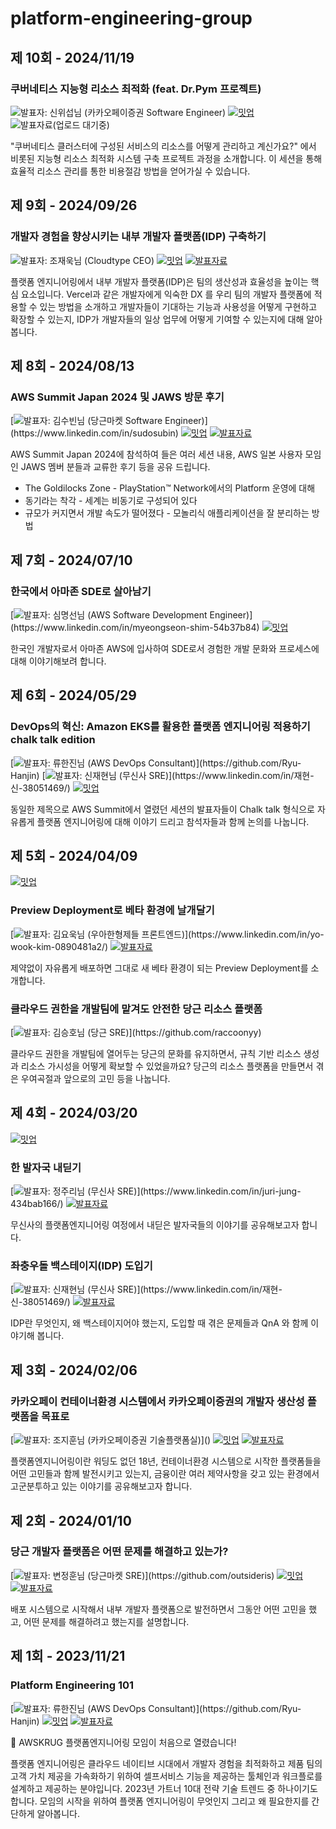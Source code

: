 # platform-engineering-group

## 제 10회 - 2024/11/19

### 쿠버네티스 지능형 리소스 최적화 (feat. Dr.Pym 프로젝트)

![발표자: 신위섭님 (카카오페이증권 Software Engineer)](https://img.shields.io/badge/발표자-신위섭님_(카카오페이증권_Software_Engineer)-8A2BE2?style=flat-square&labelColor=black)
[![밋업](https://img.shields.io/badge/밋업-ED1C40?style=flat-square&logo=meetup)](https://www.meetup.com/awskrug/events/304301333/?eventOrigin=group_past_events)
![발표자료(업로드 대기중)](https://img.shields.io/badge/발표자료_(업로드_대기중)-4285F4?style=flat-square&logo=googledocs&logoColor=ffffff)

"쿠버네티스 클러스터에 구성된 서비스의 리소스를 어떻게 관리하고 계신가요?" 에서 비롯된 지능형 리소스 최적화 시스템 구축 프로젝트 과정을 소개합니다.
이 세션을 통해 효율적 리소스 관리를 통한 비용절감 방법을 얻어가실 수 있습니다.

## 제 9회 - 2024/09/26

### 개발자 경험을 향상시키는 내부 개발자 플랫폼(IDP) 구축하기

![발표자: 조재욱님 (Cloudtype CEO)](https://img.shields.io/badge/발표자-조재욱님_(Cloudtype_CEO)-8A2BE2?style=flat-square&labelColor=black)
[![밋업](https://img.shields.io/badge/밋업-ED1C40?style=flat-square&logo=meetup)](https://www.meetup.com/ko-KR/awskrug/events/303171482)
[![발표자료](https://img.shields.io/badge/발표자료-4285F4?style=flat-square&logo=googledocs&logoColor=ffffff)](./presentations/0009-개발자-경험을-향상시키는-내부-개발자-플랫폼(IDP)-구축하기.pdf)

플랫폼 엔지니어링에서 내부 개발자 플랫폼(IDP)은 팀의 생산성과 효율성을 높이는 핵심 요소입니다.
Vercel과 같은 개발자에게 익숙한 DX 를 우리 팀의 개발자 플랫폼에 적용할 수 있는 방법을 소개하고 개발자들이 기대하는 기능과 사용성을 어떻게 구현하고 확장할 수 있는지, IDP가 개발자들의 일상 업무에 어떻게 기여할 수 있는지에 대해 알아봅니다.

## 제 8회 - 2024/08/13

### AWS Summit Japan 2024 및 JAWS 방문 후기

[![발표자: 김수빈님 (당근마켓 Software Engineer)](https://img.shields.io/badge/발표자-김수빈님_(당근마켓_Software_Engineer)-8A2BE2?style=flat-square&labelColor=black)](https://www.linkedin.com/in/sudosubin)
[![밋업](https://img.shields.io/badge/밋업-ED1C40?style=flat-square&logo=meetup)](https://www.meetup.com/awskrug/events/302549855/)
[![발표자료](https://img.shields.io/badge/발표자료-4285F4?style=flat-square&logo=googledocs&logoColor=ffffff)](./presentations/0008-AWS-Summit-Japan-2024-및-JAWS-방문-후기.pdf)

AWS Summit Japan 2024에 참석하여 들은 여러 세션 내용, AWS 일본 사용자 모임인 JAWS 멤버 분들과 교류한 후기 등을 공유 드립니다.

* The Goldilocks Zone - PlayStation™ Network에서의 Platform 운영에 대해
* 동기라는 착각 - 세계는 비동기로 구성되어 있다
* 규모가 커지면서 개발 속도가 떨어졌다 - 모놀리식 애플리케이션을 잘 분리하는 방법

## 제 7회 - 2024/07/10

### 한국에서 아마존 SDE로 살아남기

[![발표자: 심명선님 (AWS Software Development Engineer)](https://img.shields.io/badge/발표자-심명선님_(AWS_Software_Development_Engineer)-8A2BE2?style=flat-square&labelColor=black)](https://www.linkedin.com/in/myeongseon-shim-54b37b84)
[![밋업](https://img.shields.io/badge/밋업-ED1C40?style=flat-square&logo=meetup)](https://www.meetup.com/ko-KR/awskrug/events/301414888/)

한국인 개발자로서 아마존 AWS에 입사하여 SDE로서 경험한 개발 문화와 프로세스에 대해 이야기해보려 합니다.

## 제 6회 - 2024/05/29

### DevOps의 혁신: Amazon EKS를 활용한 플랫폼 엔지니어링 적용하기 chalk talk edition

[![발표자: 류한진님 (AWS DevOps Consultant)](https://img.shields.io/badge/발표자-류한진님_(AWS_DevOps_Consultant)-8A2BE2?style=flat-square&labelColor=black)](https://github.com/Ryu-Hanjin)
[![발표자: 신재현님 (무신사 SRE)](https://img.shields.io/badge/발표자-신재현님_(무신사_SRE)-8A2BE2?style=flat-square&labelColor=black)](https://www.linkedin.com/in/재현-신-38051469/)
[![밋업](https://img.shields.io/badge/밋업-ED1C40?style=flat-square&logo=meetup)](https://www.meetup.com/ko-KR/awskrug/events/301083060/)

동일한 제목으로 AWS Summit에서 열렸던 세션의 발표자들이 Chalk talk 형식으로 자유롭게 플랫폼 엔지니어링에 대해 이야기 드리고 참석자들과 함께 논의를 나눕니다.

## 제 5회 - 2024/04/09

[![밋업](https://img.shields.io/badge/밋업-ED1C40?style=flat-square&logo=meetup)](https://www.meetup.com/awskrug/events/300007064)

### Preview Deployment로 베타 환경에 날개달기

[![발표자: 김요욱님 (우아한형제들 프론트엔드)](https://img.shields.io/badge/발표자-김요욱님_(우아한형제들_프론트엔드)-8A2BE2?style=flat-square&labelColor=black)](https://www.linkedin.com/in/yo-wook-kim-0890481a2/)
[![발표자료](https://img.shields.io/badge/발표자료-4285F4?style=flat-square&logo=googledocs&logoColor=ffffff)](./presentations/0005-Preview-Deployment로-베타-환경에-날개달기.pdf)

제약없이 자유롭게 배포하면 그대로 새 베타 환경이 되는 Preview Deployment를 소개합니다.

### 클라우드 권한을 개발팀에 맡겨도 안전한 당근 리소스 플랫폼

[![발표자: 김승호님 (당근 SRE)](https://img.shields.io/badge/발표자-김승호님_(당근_SRE)-8A2BE2?style=flat-square&labelColor=black)](https://github.com/raccoonyy)

클라우드 권한을 개발팀에 열어두는 당근의 문화를 유지하면서, 규칙 기반 리소스 생성과 리소스 가시성을 어떻게 확보할 수 있었을까요?
당근의 리소스 플랫폼을 만들면서 겪은 우여곡절과 앞으로의 고민 등을 나눕니다.

## 제 4회 - 2024/03/20

[![밋업](https://img.shields.io/badge/밋업-ED1C40?style=flat-square&logo=meetup)](https://www.meetup.com/awskrug/events/299591802/)

### 한 발자국 내딛기

[![발표자: 정주리님 (무신사 SRE)](https://img.shields.io/badge/발표자-정주리님_(무신사_SRE)-8A2BE2?style=flat-square&labelColor=black)](https://www.linkedin.com/in/juri-jung-434bab166/)
[![발표자료](https://img.shields.io/badge/발표자료-4285F4?style=flat-square&logo=googledocs&logoColor=ffffff)](./presentations/0004-한-발자국-내딛기.pdf)

무신사의 플랫폼엔지니어링 여정에서 내딛은 발자국들의 이야기를 공유해보고자 합니다.

### 좌충우돌 백스테이지(IDP) 도입기

[![발표자: 신재현님 (무신사 SRE)](https://img.shields.io/badge/발표자-신재현님_(무신사_SRE)-8A2BE2?style=flat-square&labelColor=black)](https://www.linkedin.com/in/재현-신-38051469/)
[![발표자료](https://img.shields.io/badge/발표자료-4285F4?style=flat-square&logo=googledocs&logoColor=ffffff)](./presentations/0004-좌충우돌-백스테이지-도입기.pdf)

IDP란 무엇인지, 왜 백스테이지어야 했는지, 도입할 때 겪은 문제들과 QnA 와 함께 이야기해 봅니다.

## 제 3회 - 2024/02/06

### 카카오페이 컨테이너환경 시스템에서 카카오페이증권의 개발자 생산성 플랫폼을 목표로

[![발표자: 조지훈님 (카카오페이증권 기술플랫폼실)](https://img.shields.io/badge/발표자-조지훈님_(카카오페이증권_기술플랫폼실)-8A2BE2?style=flat-square&labelColor=black)]()
[![밋업](https://img.shields.io/badge/밋업-ED1C40?style=flat-square&logo=meetup)](https://www.meetup.com/ko-KR/awskrug/events/298606250/)
[![발표자료](https://img.shields.io/badge/발표자료-4285F4?style=flat-square&logo=googledocs&logoColor=ffffff)](./presentations/0003-컨테이너환경-시스템에서-개발자-생산성-플랫폼을-목표로.pdf)

플랫폼엔지니어링이란 워딩도 없던 18년, 컨테이너환경 시스템으로 시작한 플랫폼들을 어떤 고민들과 함께 발전시키고 있는지, 금융이란 여러 제약사항을 갖고 있는 환경에서 고군분투하고 있는 이야기를 공유해보고자 합니다.

## 제 2회 - 2024/01/10

### 당근 개발자 플랫폼은 어떤 문제를 해결하고 있는가?

[![발표자: 변정훈님 (당근마켓 SRE)](https://img.shields.io/badge/발표자-변정훈님_(당근마켓_SRE)-8A2BE2?style=flat-square&labelColor=black)](https://github.com/outsideris)
[![밋업](https://img.shields.io/badge/밋업-ED1C40?style=flat-square&logo=meetup)](https://www.meetup.com/ko-KR/awskrug/events/298048627/)
[![발표자료](https://img.shields.io/badge/발표자료-4285F4?style=flat-square&logo=googledocs&logoColor=ffffff)](./presentations/0002-what-daangn-idp-solve.pdf)

배포 시스템으로 시작해서 내부 개발자 플랫폼으로 발전하면서 그동안 어떤 고민을 했고, 어떤 문제를 해결하려고 했는지를 설명합니다.

## 제 1회 - 2023/11/21

### Platform Engineering 101

[![발표자: 류한진님 (AWS DevOps Consultant)](https://img.shields.io/badge/발표자-류한진님_(AWS_DevOps_Consultant)-8A2BE2?style=flat-square&labelColor=black)](https://github.com/Ryu-Hanjin)
[![밋업](https://img.shields.io/badge/밋업-ED1C40?style=flat-square&logo=meetup)](https://www.meetup.com/ko-KR/awskrug/events/297065221)
[![발표자료](https://img.shields.io/badge/발표자료-4285F4?style=flat-square&logo=googledocs&logoColor=ffffff)](https://bit.ly/PlatformEngineer101)

🎉 AWSKRUG 플랫폼엔지니어링 모임이 처음으로 열렸습니다!

플랫폼 엔지니어링은 클라우드 네이티브 시대에서 개발자 경험을 최적화하고
제품 팀의 고객 가치 제공을 가속화하기 위하여 셀프서비스 기능을 제공하는 툴체인과 워크플로를 설계하고 제공하는 분야입니다.
2023년 가트너 10대 전략 기술 트렌드 중 하나이기도 합니다.
모임의 시작을 위하여 플랫폼 엔지니어링이 무엇인지 그리고 왜 필요한지를 간단하게 알아봅니다.

